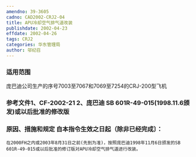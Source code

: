```yaml
---
amendno: 39-3605  
cadno: CAD2002-CRJ2-04  
title: APU冷却空气排气道改装  
publishdate: 2002-04-23  
effdate: 2002-04-26  
tags: CRJ2  
categories: 华东管理局  
author: 邬纪召  
---
```

  
### 适用范围  
庞巴迪公司生产的序号7003至7067和7069至7254的CRJ-200型飞机  
  
<!--more-->  
### 参考文件1、CF-2002-21 2、庞巴迪 SB 601R-49-015(1998.11.6颁发)或以后批准的修改版  
  
### 原因、措施和规定 自本指令生效之日起（除非已经完成〕：  
    在2000FH之内或2003年8月31日之前(先到为准)，按照庞巴迪1998年11月6日颁发的SB 601R-49-015或以后批准的修订版对APU冷却空气排气道进行改装。  
